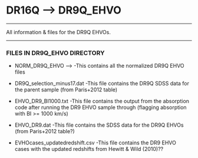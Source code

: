# DR16Q --> DR9Q_EHVO

------------------------------------------------------------------------------------------------------------------------------------------------------------------------------------------------------

All information & files for the DR9Q EHVOs.

------------------------------------------------------------------------------------------------------------------------------------------------------------------------------------------------------
### FILES IN DR9Q_EHVO DIRECTORY
- NORM_DR9Q_EHVO -->
    -This contains all the normalized DR9Q EHVO files

- DR9Q_selection_minus17.dat
    -This file contains the DR9Q SDSS data for the parent sample (from Paris+2012 table)

- EHVO_DR9_BI1000.txt
    -This file contains the output from the absorption code after running the DR9 EHVO sample through (flagging absorption with BI >= 1000 km/s)

- EHVO_DR9.dat
    -This file contains the SDSS data for the DR9Q EHVOs (from Paris+2012 table?)

- EVHOcases_updatedredshift.csv
    -This file contains the DR9 EHVO cases with the updated redshifts from Hewitt & Wild (2010)??




